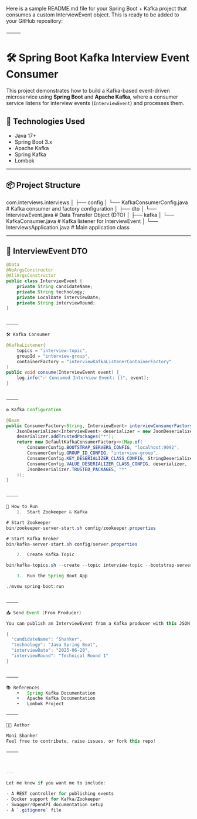 Here is a sample README.md file for your Spring Boot + Kafka project that consumes a custom InterviewEvent object. This is ready to be added to your GitHub repository:

⸻


# 🛠️ Spring Boot Kafka Interview Event Consumer

This project demonstrates how to build a Kafka-based event-driven microservice using **Spring Boot** and **Apache Kafka**, where a consumer service listens for interview events (`InterviewEvent`) and processes them.

## 🔧 Technologies Used

- Java 17+
- Spring Boot 3.x
- Apache Kafka
- Spring Kafka
- Lombok

---

## 📦 Project Structure

com.interviews.interviews
│
├── config
│   └── KafkaConsumerConfig.java     # Kafka consumer and factory configuration
│
├── dto
│   └── InterviewEvent.java          # Data Transfer Object (DTO)
│
├── kafka
│   └── KafkaConsumer.java           # Kafka listener for InterviewEvent
│
└── InterviewsApplication.java       # Main application class

---

## 📝 InterviewEvent DTO

```java
@Data
@NoArgsConstructor
@AllArgsConstructor
public class InterviewEvent {
    private String candidateName;
    private String technology;
    private LocalDate interviewDate;
    private String interviewRound;
}


⸻

🛠️ Kafka Consumer

@KafkaListener(
    topics = "interview-topic",
    groupId = "interview-group",
    containerFactory = "interviewKafkaListenerContainerFactory"
)
public void consume(InterviewEvent event) {
    log.info("✅ Consumed Interview Event: {}", event);
}


⸻

⚙️ Kafka Configuration

@Bean
public ConsumerFactory<String, InterviewEvent> interviewConsumerFactory() {
    JsonDeserializer<InterviewEvent> deserializer = new JsonDeserializer<>(InterviewEvent.class);
    deserializer.addTrustedPackages("*");
    return new DefaultKafkaConsumerFactory<>(Map.of(
        ConsumerConfig.BOOTSTRAP_SERVERS_CONFIG, "localhost:9092",
        ConsumerConfig.GROUP_ID_CONFIG, "interview-group",
        ConsumerConfig.KEY_DESERIALIZER_CLASS_CONFIG, StringDeserializer.class,
        ConsumerConfig.VALUE_DESERIALIZER_CLASS_CONFIG, deserializer,
        JsonDeserializer.TRUSTED_PACKAGES, "*"
    ));
}


⸻

🧪 How to Run
	1.	Start Zookeeper & Kafka

# Start Zookeeper
bin/zookeeper-server-start.sh config/zookeeper.properties

# Start Kafka Broker
bin/kafka-server-start.sh config/server.properties

	2.	Create Kafka Topic

bin/kafka-topics.sh --create --topic interview-topic --bootstrap-server localhost:9092 --partitions 1 --replication-factor 1

	3.	Run the Spring Boot App

./mvnw spring-boot:run


⸻

📤 Send Event (From Producer)

You can publish an InterviewEvent from a Kafka producer with this JSON payload:

{
  "candidateName": "Shanker",
  "technology": "Java Spring Boot",
  "interviewDate": "2025-06-20",
  "interviewRound": "Technical Round 1"
}


⸻

📚 References
	•	Spring Kafka Documentation
	•	Apache Kafka Documentation
	•	Lombok Project

⸻

🧑‍💻 Author

Moni Shanker
Feel free to contribute, raise issues, or fork this repo!

⸻



---

Let me know if you want me to include:

- A REST controller for publishing events
- Docker support for Kafka/Zookeeper
- Swagger/OpenAPI documentation setup
- A `.gitignore` file

